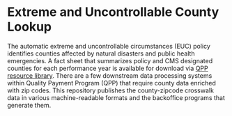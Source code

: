 # Extreme and Uncontrollable County Lookup
The automatic extreme and uncontrollable circumstances (EUC) policy identifies counties affected by natural disasters and public health emergencies.
A fact sheet that summarizes policy and CMS designated counties for each performance year is available for download via [QPP resource library](https://qpp.cms.gov/resources/resource-library).
There are a few downstream data processing systems within Quality Payment Program (QPP) that require county data enriched with zip codes. 
This repository publishes the county-zipcode crosswalk data in various machine-readable formats and the backoffice programs that generate them.